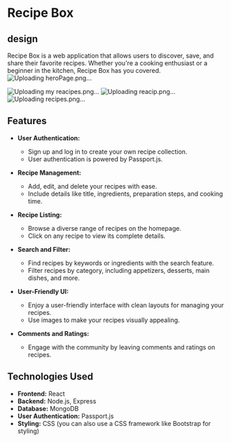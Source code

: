 # Recipe Box
## design 

Recipe Box is a web application that allows users to discover, save, and share their favorite recipes. Whether you're a cooking enthusiast or a beginner in the kitchen, Recipe Box has you covered.
![Uploading heroPage.png…]()

![Uploading my reacipes.png…]()
![Uploading reacip.png…]()
![Uploading recipes.png…]()


## Features

- **User Authentication:**
  - Sign up and log in to create your own recipe collection.
  - User authentication is powered by Passport.js.

- **Recipe Management:**
  - Add, edit, and delete your recipes with ease.
  - Include details like title, ingredients, preparation steps, and cooking time.

- **Recipe Listing:**
  - Browse a diverse range of recipes on the homepage.
  - Click on any recipe to view its complete details.

- **Search and Filter:**
  - Find recipes by keywords or ingredients with the search feature.
  - Filter recipes by category, including appetizers, desserts, main dishes, and more.

- **User-Friendly UI:**
  - Enjoy a user-friendly interface with clean layouts for managing your recipes.
  - Use images to make your recipes visually appealing.

- **Comments and Ratings:**
  - Engage with the community by leaving comments and ratings on recipes.

## Technologies Used

- **Frontend:** React
- **Backend:** Node.js, Express
- **Database:** MongoDB
- **User Authentication:** Passport.js
- **Styling:** CSS (you can also use a CSS framework like Bootstrap for styling)


